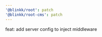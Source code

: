 ```yaml
---
'@blinkk/root': patch
'@blinkk/root-cms': patch
---
```


feat: add server config to inject middleware
